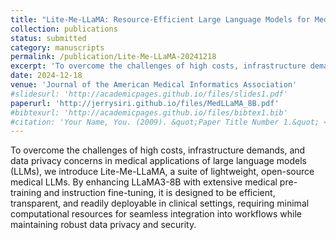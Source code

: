 ```yaml
---
title: "Lite-Me-LLaMA: Resource-Efficient Large Language Models for Medical Applications"
collection: publications
status: submitted
category: manuscripts
permalink: /publication/Lite-Me-LLaMA-20241218
excerpt: 'To overcome the challenges of high costs, infrastructure demands, and data privacy concerns in medical applications of large language models (LLMs), we introduce Lite-Me-LLaMA, a suite of lightweight, open-source medical LLMs. By enhancing LLaMA3-8B with extensive medical pre-training and instruction fine-tuning, it is designed to be efficient, transparent, and readily deployable in clinical settings, requiring minimal computational resources for seamless integration into workflows while maintaining robust data privacy and security.'
date: 2024-12-18
venue: 'Journal of the American Medical Informatics Association'
#slidesurl: 'http://academicpages.github.io/files/slides1.pdf'
paperurl: 'http://jerrysiri.github.io/files/MedLLaMA_8B.pdf'
#bibtexurl: 'http://academicpages.github.io/files/bibtex1.bib'
#citation: 'Your Name, You. (2009). &quot;Paper Title Number 1.&quot; <i>Journal 1</i>. 1(1).'
---
```

To overcome the challenges of high costs, infrastructure demands, and data privacy concerns in
medical applications of large language models (LLMs), we introduce Lite-Me-LLaMA, a suite of lightweight, open-source medical LLMs. By enhancing LLaMA3-8B with extensive medical pre-training and instruction fine-tuning, it is designed to be efficient, transparent, and readily deployable in clinical settings, requiring minimal computational resources for seamless integration into workflows while maintaining robust data privacy and security.
